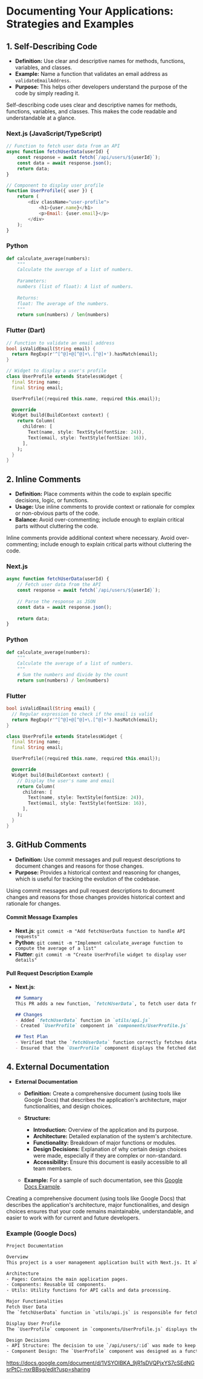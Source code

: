 # Documenting Your Applications: Strategies and Examples
## 1. Self-Describing Code

- **Definition:** Use clear and descriptive names for methods, functions, variables, and classes.
- **Example:** Name a function that validates an email address as `validateEmailAddress`.
- **Purpose:** This helps other developers understand the purpose of the code by simply reading it.



Self-describing code uses clear and descriptive names for methods, functions, variables, and classes. This makes the code readable and understandable at a glance.

### Next.js (JavaScript/TypeScript)
```javascript
// Function to fetch user data from an API
async function fetchUserData(userId) {
    const response = await fetch(`/api/users/${userId}`);
    const data = await response.json();
    return data;
}

// Component to display user profile
function UserProfile({ user }) {
    return (
        <div className="user-profile">
            <h1>{user.name}</h1>
            <p>Email: {user.email}</p>
        </div>
    );
}
```

### Python
```python
def calculate_average(numbers):
    """
    Calculate the average of a list of numbers.
    
    Parameters:
    numbers (list of float): A list of numbers.
    
    Returns:
    float: The average of the numbers.
    """
    return sum(numbers) / len(numbers)
```

### Flutter (Dart)
```dart
// Function to validate an email address
bool isValidEmail(String email) {
  return RegExp(r'^[^@]+@[^@]+\.[^@]+').hasMatch(email);
}

// Widget to display a user's profile
class UserProfile extends StatelessWidget {
  final String name;
  final String email;

  UserProfile({required this.name, required this.email});

  @override
  Widget build(BuildContext context) {
    return Column(
      children: [
        Text(name, style: TextStyle(fontSize: 24)),
        Text(email, style: TextStyle(fontSize: 16)),
      ],
    );
  }
}
```

## 2. Inline Comments

- **Definition:** Place comments within the code to explain specific decisions, logic, or functions.
- **Usage:** Use inline comments to provide context or rationale for complex or non-obvious parts of the code.
- **Balance:** Avoid over-commenting; include enough to explain critical parts without cluttering the code.



Inline comments provide additional context where necessary. Avoid over-commenting; include enough to explain critical parts without cluttering the code.

### Next.js
```javascript
async function fetchUserData(userId) {
    // Fetch user data from the API
    const response = await fetch(`/api/users/${userId}`);
    
    // Parse the response as JSON
    const data = await response.json();
    
    return data;
}
```

### Python
```python
def calculate_average(numbers):
    """
    Calculate the average of a list of numbers.
    """
    # Sum the numbers and divide by the count
    return sum(numbers) / len(numbers)
```

### Flutter
```dart
bool isValidEmail(String email) {
  // Regular expression to check if the email is valid
  return RegExp(r'^[^@]+@[^@]+\.[^@]+').hasMatch(email);
}

class UserProfile extends StatelessWidget {
  final String name;
  final String email;

  UserProfile({required this.name, required this.email});

  @override
  Widget build(BuildContext context) {
    // Display the user's name and email
    return Column(
      children: [
        Text(name, style: TextStyle(fontSize: 24)),
        Text(email, style: TextStyle(fontSize: 16)),
      ],
    );
  }
}
```

## 3. GitHub Comments

- **Definition:** Use commit messages and pull request descriptions to document changes and reasons for those changes.
- **Purpose:** Provides a historical context and reasoning for changes, which is useful for tracking the evolution of the codebase.



Using commit messages and pull request descriptions to document changes and reasons for those changes provides historical context and rationale for changes.

#### Commit Message Examples
- **Next.js**: `git commit -m "Add fetchUserData function to handle API requests"`
- **Python**: `git commit -m "Implement calculate_average function to compute the average of a list"`
- **Flutter**: `git commit -m "Create UserProfile widget to display user details"`

#### Pull Request Description Example
- **Next.js**: 
  ```markdown
  ## Summary
  This PR adds a new function, `fetchUserData`, to fetch user data from the API. It also includes a `UserProfile` component to display the user's information.

  ## Changes
  - Added `fetchUserData` function in `utils/api.js`
  - Created `UserProfile` component in `components/UserProfile.js`

  ## Test Plan
  - Verified that the `fetchUserData` function correctly fetches data from the API.
  - Ensured that the `UserProfile` component displays the fetched data correctly.
  ```

## 4. External Documentation

- **External Documentation**
  - **Definition:** Create a comprehensive document (using tools like Google Docs) that describes the application's architecture, major functionalities, and design choices.
  - **Structure:**
    - **Introduction:** Overview of the application and its purpose.
    - **Architecture:** Detailed explanation of the system's architecture.
    - **Functionality:** Breakdown of major functions or modules.
    - **Design Decisions:** Explanation of why certain design choices were made, especially if they are complex or non-standard.
    - **Accessibility:** Ensure this document is easily accessible to all team members.

  - **Example:** For a sample of such documentation, see this [Google Docs Example](https://docs.google.com/document/d/1VSYOIBKA_9jR1sDVQPjxYS7cSEdNGsrPtCj-nxrBBsg/edit?usp=sharing).








Creating a comprehensive document (using tools like Google Docs) that describes the application's architecture, major functionalities, and design choices ensures that your code remains maintainable, understandable, and easier to work with for current and future developers.


### Example (Google Docs)
```txt
Project Documentation

Overview
This project is a user management application built with Next.js. It allows administrators to manage user profiles.

Architecture
- Pages: Contains the main application pages.
- Components: Reusable UI components.
- Utils: Utility functions for API calls and data processing.

Major Functionalities
Fetch User Data
The `fetchUserData` function in `utils/api.js` is responsible for fetching user data from the API. It takes a `userId` as a parameter and returns the user data in JSON format.

Display User Profile
The `UserProfile` component in `components/UserProfile.js` displays the user's name and email. It receives a `user` object as a prop.

Design Decisions
- API Structure: The decision to use `/api/users/:id` was made to keep the API endpoint RESTful.
- Component Design: The `UserProfile` component was designed as a functional component to simplify state management.

```

https://docs.google.com/document/d/1VSYOIBKA_9jR1sDVQPjxYS7cSEdNGsrPtCj-nxrBBsg/edit?usp=sharing
